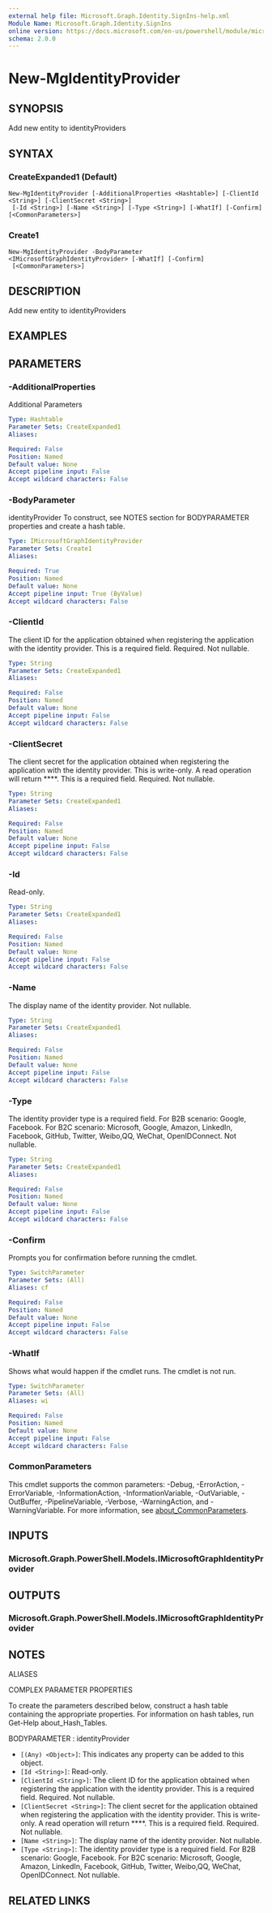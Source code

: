 ```yaml
---
external help file: Microsoft.Graph.Identity.SignIns-help.xml
Module Name: Microsoft.Graph.Identity.SignIns
online version: https://docs.microsoft.com/en-us/powershell/module/microsoft.graph.identity.signins/new-mgidentityprovider
schema: 2.0.0
---
```


# New-MgIdentityProvider

## SYNOPSIS
Add new entity to identityProviders

## SYNTAX

### CreateExpanded1 (Default)
```
New-MgIdentityProvider [-AdditionalProperties <Hashtable>] [-ClientId <String>] [-ClientSecret <String>]
 [-Id <String>] [-Name <String>] [-Type <String>] [-WhatIf] [-Confirm] [<CommonParameters>]
```

### Create1
```
New-MgIdentityProvider -BodyParameter <IMicrosoftGraphIdentityProvider> [-WhatIf] [-Confirm]
 [<CommonParameters>]
```

## DESCRIPTION
Add new entity to identityProviders

## EXAMPLES

## PARAMETERS

### -AdditionalProperties
Additional Parameters

```yaml
Type: Hashtable
Parameter Sets: CreateExpanded1
Aliases:

Required: False
Position: Named
Default value: None
Accept pipeline input: False
Accept wildcard characters: False
```

### -BodyParameter
identityProvider
To construct, see NOTES section for BODYPARAMETER properties and create a hash table.

```yaml
Type: IMicrosoftGraphIdentityProvider
Parameter Sets: Create1
Aliases:

Required: True
Position: Named
Default value: None
Accept pipeline input: True (ByValue)
Accept wildcard characters: False
```

### -ClientId
The client ID for the application obtained when registering the application with the identity provider.
This is a required field.
Required.
Not nullable.

```yaml
Type: String
Parameter Sets: CreateExpanded1
Aliases:

Required: False
Position: Named
Default value: None
Accept pipeline input: False
Accept wildcard characters: False
```

### -ClientSecret
The client secret for the application obtained when registering the application with the identity provider.
This is write-only.
A read operation will return ****.
This is a required field.
Required.
Not nullable.

```yaml
Type: String
Parameter Sets: CreateExpanded1
Aliases:

Required: False
Position: Named
Default value: None
Accept pipeline input: False
Accept wildcard characters: False
```

### -Id
Read-only.

```yaml
Type: String
Parameter Sets: CreateExpanded1
Aliases:

Required: False
Position: Named
Default value: None
Accept pipeline input: False
Accept wildcard characters: False
```

### -Name
The display name of the identity provider.
Not nullable.

```yaml
Type: String
Parameter Sets: CreateExpanded1
Aliases:

Required: False
Position: Named
Default value: None
Accept pipeline input: False
Accept wildcard characters: False
```

### -Type
The identity provider type is a required field.
For B2B scenario: Google, Facebook.
For B2C scenario: Microsoft, Google, Amazon, LinkedIn, Facebook, GitHub, Twitter, Weibo,QQ, WeChat, OpenIDConnect.
Not nullable.

```yaml
Type: String
Parameter Sets: CreateExpanded1
Aliases:

Required: False
Position: Named
Default value: None
Accept pipeline input: False
Accept wildcard characters: False
```

### -Confirm
Prompts you for confirmation before running the cmdlet.

```yaml
Type: SwitchParameter
Parameter Sets: (All)
Aliases: cf

Required: False
Position: Named
Default value: None
Accept pipeline input: False
Accept wildcard characters: False
```

### -WhatIf
Shows what would happen if the cmdlet runs.
The cmdlet is not run.

```yaml
Type: SwitchParameter
Parameter Sets: (All)
Aliases: wi

Required: False
Position: Named
Default value: None
Accept pipeline input: False
Accept wildcard characters: False
```

### CommonParameters
This cmdlet supports the common parameters: -Debug, -ErrorAction, -ErrorVariable, -InformationAction, -InformationVariable, -OutVariable, -OutBuffer, -PipelineVariable, -Verbose, -WarningAction, and -WarningVariable. For more information, see [about_CommonParameters](http://go.microsoft.com/fwlink/?LinkID=113216).

## INPUTS

### Microsoft.Graph.PowerShell.Models.IMicrosoftGraphIdentityProvider

## OUTPUTS

### Microsoft.Graph.PowerShell.Models.IMicrosoftGraphIdentityProvider

## NOTES

ALIASES

COMPLEX PARAMETER PROPERTIES

To create the parameters described below, construct a hash table containing the appropriate properties. For information on hash tables, run Get-Help about_Hash_Tables.


BODYPARAMETER <IMicrosoftGraphIdentityProvider>: identityProvider
  - `[(Any) <Object>]`: This indicates any property can be added to this object.
  - `[Id <String>]`: Read-only.
  - `[ClientId <String>]`: The client ID for the application obtained when registering the application with the identity provider. This is a required field.  Required. Not nullable.
  - `[ClientSecret <String>]`: The client secret for the application obtained when registering the application with the identity provider. This is write-only. A read operation will return ****. This is a required field. Required. Not nullable.
  - `[Name <String>]`: The display name of the identity provider. Not nullable.
  - `[Type <String>]`: The identity provider type is a required field. For B2B scenario: Google, Facebook. For B2C scenario: Microsoft, Google, Amazon, LinkedIn, Facebook, GitHub, Twitter, Weibo,QQ, WeChat, OpenIDConnect. Not nullable.

## RELATED LINKS
